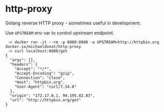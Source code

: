 # http-proxy

Golang reverse HTTP proxy - sometimes useful in development.

Use `UPSTREAM` env var to control upstream endpoint.

```
 -> docker run -it --rm -p 8080:8080 -e UPSTREAM=http://httpbin.org docker.io/michaeldonat/http-proxy
 -> curl localhost:8080/get
{
  "args": {},
  "headers": {
    "Accept": "*/*",
    "Accept-Encoding": "gzip",
    "Connection": "close",
    "Host": "httpbin.org",
    "User-Agent": "curl/7.54.0"
  },
  "origin": "172.17.0.1, 94.195.82.83",
  "url": "http://httpbin.org/get"
}

```

